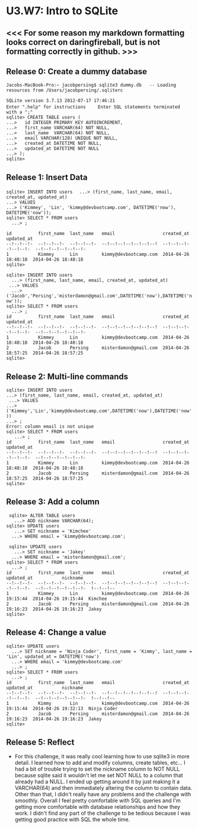 # U3.W7: Intro to SQLite
## <<< For some reason my markdown formatting looks correct on daringfireball, but is not formatting correctly in github. >>>
## Release 0: Create a dummy database

`Jacobs-MacBook-Pro:~ jacobpersing$ sqlite3 dummy.db  
-- Loading resources from /Users/jacobpersing/.sqliterc`

`SQLite version 3.7.13 2012-07-17 17:46:21 `   
`Enter ".help" for instructions    `
`Enter SQL statements terminated with a ";" `   
`sqlite> CREATE TABLE users ( `   
  ` ...>   id INTEGER PRIMARY KEY AUTOINCREMENT,  `    
   `...>   first_name VARCHAR(64) NOT NULL,   `  
  ` ...>   last_name  VARCHAR(64) NOT NULL,    `  
  ` ...>   email VARCHAR(128) UNIQUE NOT NULL, `     
   `...>   created_at DATETIME NOT NULL,  `    
  ` ...>   updated_at DATETIME NOT NULL   `  
  ` ...> );  `  
`sqlite> `    

## Release 1: Insert Data 

`sqlite> INSERT INTO users  `
   `...> (first_name, last_name, email, created_at, updated_at)  `   
   `...> VALUES   `  
   `...> ('Kimmey', 'Lin', 'kimmy@devbootcamp.com', DATETIME('now'), DATETIME('now'));   `  
`sqlite> SELECT * FROM users `     
 `  ...> ;`  
   
`id          first_name  last_name   email                  created_at           updated_at   `          
`--!--!--!-  --!--!--!-  --!--!--!-  --!--!--!--!--!--!--!  --!--!--!--!--!--!-  --!--!--!--!--!--!- `   
`1           Kimmey      Lin         kimmy@devbootcamp.com  2014-04-26 18:48:18  2014-04-26 18:48:18  `  
`sqlite>`         

`sqlite> INSERT INTO users  `  
`   ...> (first_name, last_name, email, created_at, updated_at)  `  
 `  ...> VALUES  `  
`   ...> ('Jacob','Persing','misterdamon@gmail.com',DATETIME('now'),DATETIME('now'));  `  
`sqlite> SELECT * FROM users `   
`   ...> ;  `  
`id          first_name  last_name   email                  created_at           updated_at     `        
`--!--!--!-  --!--!--!-  --!--!--!-  --!--!--!--!--!--!--!  --!--!--!--!--!--!-  --!--!--!--!--!--!-      `  
`1           Kimmey      Lin         kimmy@devbootcamp.com  2014-04-26 18:48:18  2014-04-26 18:48:18   `  
`2           Jacob       Persing     misterdamon@gmail.com  2014-04-26 18:57:25  2014-04-26 18:57:25   `  
`sqlite>`  
## Release 2: Multi-line commands

`sqlite> INSERT INTO users  `  
   `...> (first_name, last_name, email, created_at, updated_at)  `  
  ` ...> VALUES`   
   `...> ('Kimmey','Lin','kimmy@devbootcamp.com',DATETIME('now'),DATETIME('now'))`    
   `...> ;`   
`Error: column email is not unique`   
`sqlite> SELECT * FROM users`  
`   ...> ;`  
`id          first_name  last_name   email                  created_at           updated_at `          
`--!--!--!-  --!--!--!-  --!--!--!-  --!--!--!--!--!--!--!  --!--!--!--!--!--!-  --!--!--!--!--!--!- `      
`1           Kimmey      Lin         kimmy@devbootcamp.com  2014-04-26 18:48:18  2014-04-26 18:48:18  `   
`2           Jacob       Persing     misterdamon@gmail.com  2014-04-26 18:57:25  2014-04-26 18:57:25`   
`sqlite> `  

## Release 3: Add a column

` sqlite> ALTER TABLE users`  
`   ...> ADD nickname VARCHAR(64);`  
`sqlite> UPDATE users`   
`   ...> SET nickname = 'Kimchee'`  
`   ...> WHERE email = 'kimmy@devbootcamp.com';  `  

` sqlite> UPDATE users`  
`   ...> SET nickname = 'Jakey'`  
`   ...> WHERE email = 'misterdamon@gmail.com';  `  
`sqlite> SELECT * FROM users   `  
`   ...> ;  `  
`id          first_name  last_name   email                  created_at           updated_at           nickname    `  
`--!--!--!-  --!--!--!-  --!--!--!-  --!--!--!--!--!--!--!  --!--!--!--!--!--!-  --!--!--!--!--!--!-  !--!--!--   `  
`1           Kimmey      Lin         kimmy@devbootcamp.com  2014-04-26 19:15:44  2014-04-26 19:15:44  Kimchee      `  
`2           Jacob       Persing     misterdamon@gmail.com  2014-04-26 19:16:23  2014-04-26 19:16:23  Jakey         `  
`sqlite> `  
## Release 4: Change a value

`sqlite> UPDATE users  `  
`   ...> SET nickname = 'Ninja Coder', first_name = 'Kimmy', last_name = 'Lin', updated_at = DATETIME('now')  `  
`   ...> WHERE email = 'kimmy@devbootcamp.com'  `  
`   ...> ;  `  
`sqlite> SELECT * FROM users  `  
`   ...> ;  `  
`id          first_name  last_name   email                  created_at           updated_at           nickname  `      
`--!--!--!-  --!--!--!-  --!--!--!-  --!--!--!--!--!--!--!  --!--!--!--!--!--!-  --!--!--!--!--!--!-  !--!--!--  `     
`1           Kimmy       Lin         kimmy@devbootcamp.com  2014-04-26 19:15:44  2014-04-26 19:32:13  Ninja Coder `    
`2           Jacob       Persing     misterdamon@gmail.com  2014-04-26 19:16:23  2014-04-26 19:16:23  Jakey   `        
`sqlite> `     

## Release 5: Reflect

* For this challenge, it was really cool learning how to use sqlite3 in more detail. I learned how to add and modify columns, create tables, etc... I had a bit of trouble trying to set the nickname column to NOT NULL because sqlite said it wouldn't let me set NOT NULL to a column that already had a NULL. I ended up getting around it by just making it a VARCHAR(64) and then immediately altering the column to contain data. Other than that, I didn't really have any problems and the challenge with smoothly. Overall I feel pretty comfortable with SQL queries and I'm getting more comfortable with database relationships and how they work. I didn't find any part of the challenge to be tedious because I was getting good practice with SQL the whole time.
